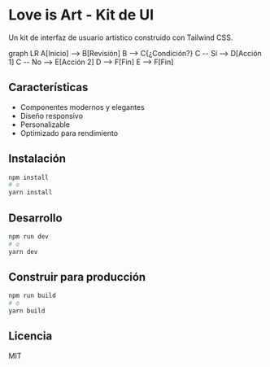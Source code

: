 # Love is Art - Kit de UI

Un kit de interfaz de usuario artístico construido con Tailwind CSS.

graph LR
    A[Inicio] --> B[Revisión]
    B --> C{¿Condición?}
    C -- Sí --> D[Acción 1]
    C -- No --> E[Acción 2]
    D --> F[Fin]
    E --> F[Fin]


## Características

- Componentes modernos y elegantes
- Diseño responsivo
- Personalizable
- Optimizado para rendimiento

## Instalación

```bash
npm install
# o
yarn install
```

## Desarrollo

```bash
npm run dev
# o
yarn dev
```

## Construir para producción

```bash
npm run build
# o
yarn build
```

## Licencia

MIT
